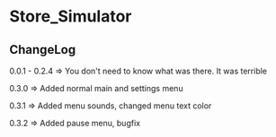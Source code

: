 # Store_Simulator

## ChangeLog

0.0.1 - 0.2.4 => You don't need to know what was there. It was terrible

0.3.0 => Added normal main and settings menu

0.3.1 => Added menu sounds, changed menu text color

0.3.2 => Added pause menu, bugfix
